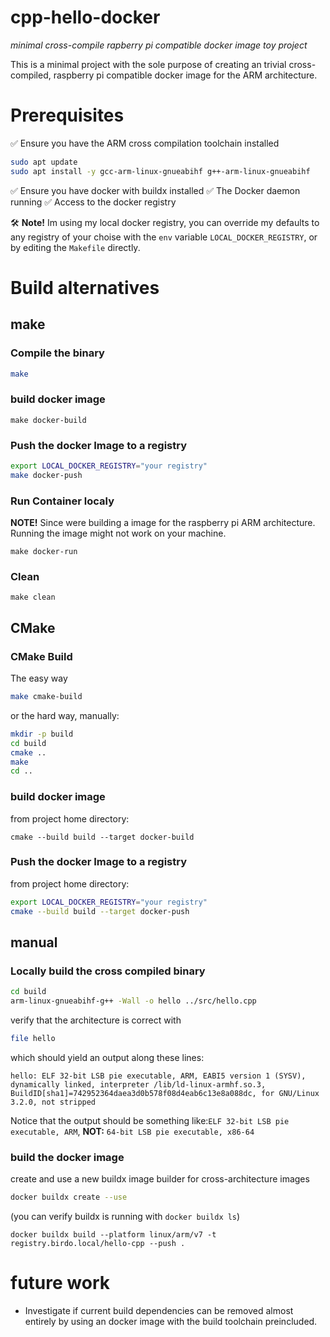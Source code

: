 # cpp-hello-docker

*minimal cross-compile rapberry pi compatible docker image toy project*

This is a minimal project with the sole purpose of creating an trivial cross-compiled, raspberry pi compatible docker image for the ARM architecture.

# Prerequisites

✅ Ensure you have the ARM cross compilation toolchain installed
```bash
sudo apt update
sudo apt install -y gcc-arm-linux-gnueabihf g++-arm-linux-gnueabihf
```
✅ Ensure you have docker with buildx installed
✅ The Docker daemon running
✅ Access to the docker registry

🛠 **Note!** Im using my local docker registry, you can override my defaults to any registry of your choise with the `env` variable `LOCAL_DOCKER_REGISTRY`, or by editing the `Makefile` directly.

# Build alternatives

## make

### Compile the binary
```bash
make
```

### build docker image
```
make docker-build
```

### Push the docker Image to a registry
```bash
export LOCAL_DOCKER_REGISTRY="your registry"
make docker-push
```

### Run Container localy
**NOTE!** Since were building a image for the raspberry pi ARM architecture. Running the image might not work on your machine.
```
make docker-run
```

### Clean
```
make clean
```

## CMake

### CMake Build
The easy way
```bash
make cmake-build
```
or the hard way, manually:
```bash
mkdir -p build
cd build
cmake ..
make
cd ..
```
### build docker image
from project home directory:
```
cmake --build build --target docker-build
```

### Push the docker Image to a registry
from project home directory:
```bash
export LOCAL_DOCKER_REGISTRY="your registry"
cmake --build build --target docker-push
```

## manual

### Locally build the cross compiled binary

```bash
cd build
arm-linux-gnueabihf-g++ -Wall -o hello ../src/hello.cpp
```

verify that the architecture is correct with

```bash
file hello
```
 which should yield an output along these lines:

 ```
 hello: ELF 32-bit LSB pie executable, ARM, EABI5 version 1 (SYSV), dynamically linked, interpreter /lib/ld-linux-armhf.so.3, BuildID[sha1]=742952364daea3d0b578f08d4eab6c13e8a088dc, for GNU/Linux 3.2.0, not stripped
 ```
Notice that the output should be something like:`ELF 32-bit LSB pie executable, ARM`, **NOT:** `64-bit LSB pie executable, x86-64`

 ### build the docker image

create and use a new buildx image builder for cross-architecture images

 ```bash
docker buildx create --use
```
(you can verify buildx is running with `docker buildx ls`)
```
docker buildx build --platform linux/arm/v7 -t registry.birdo.local/hello-cpp --push .
```

# future work
- Investigate if current build dependencies can be removed almost entirely by using an docker image with the build toolchain preincluded.